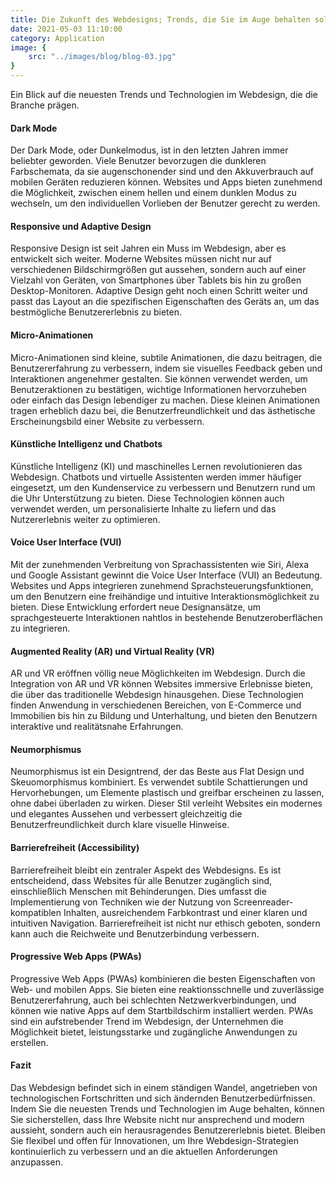 ```yaml
---
title: Die Zukunft des Webdesigns; Trends, die Sie im Auge behalten sollten
date: 2021-05-03 11:10:00
category: Application
image: {
	src: "../images/blog/blog-03.jpg"
}
---
```


Ein Blick auf die neuesten Trends und Technologien im Webdesign, die die Branche prägen.

#### Dark Mode
Der Dark Mode, oder Dunkelmodus, ist in den letzten Jahren immer beliebter geworden. Viele Benutzer bevorzugen die dunkleren Farbschemata, da sie augenschonender sind und den Akkuverbrauch auf mobilen Geräten reduzieren können. Websites und Apps bieten zunehmend die Möglichkeit, zwischen einem hellen und einem dunklen Modus zu wechseln, um den individuellen Vorlieben der Benutzer gerecht zu werden.

#### Responsive und Adaptive Design
Responsive Design ist seit Jahren ein Muss im Webdesign, aber es entwickelt sich weiter. Moderne Websites müssen nicht nur auf verschiedenen Bildschirmgrößen gut aussehen, sondern auch auf einer Vielzahl von Geräten, von Smartphones über Tablets bis hin zu großen Desktop-Monitoren. Adaptive Design geht noch einen Schritt weiter und passt das Layout an die spezifischen Eigenschaften des Geräts an, um das bestmögliche Benutzererlebnis zu bieten.

#### Micro-Animationen
Micro-Animationen sind kleine, subtile Animationen, die dazu beitragen, die Benutzererfahrung zu verbessern, indem sie visuelles Feedback geben und Interaktionen angenehmer gestalten. Sie können verwendet werden, um Benutzeraktionen zu bestätigen, wichtige Informationen hervorzuheben oder einfach das Design lebendiger zu machen. Diese kleinen Animationen tragen erheblich dazu bei, die Benutzerfreundlichkeit und das ästhetische Erscheinungsbild einer Website zu verbessern.

#### Künstliche Intelligenz und Chatbots
Künstliche Intelligenz (KI) und maschinelles Lernen revolutionieren das Webdesign. Chatbots und virtuelle Assistenten werden immer häufiger eingesetzt, um den Kundenservice zu verbessern und Benutzern rund um die Uhr Unterstützung zu bieten. Diese Technologien können auch verwendet werden, um personalisierte Inhalte zu liefern und das Nutzererlebnis weiter zu optimieren.

#### Voice User Interface (VUI)
Mit der zunehmenden Verbreitung von Sprachassistenten wie Siri, Alexa und Google Assistant gewinnt die Voice User Interface (VUI) an Bedeutung. Websites und Apps integrieren zunehmend Sprachsteuerungsfunktionen, um den Benutzern eine freihändige und intuitive Interaktionsmöglichkeit zu bieten. Diese Entwicklung erfordert neue Designansätze, um sprachgesteuerte Interaktionen nahtlos in bestehende Benutzeroberflächen zu integrieren.

#### Augmented Reality (AR) und Virtual Reality (VR)
AR und VR eröffnen völlig neue Möglichkeiten im Webdesign. Durch die Integration von AR und VR können Websites immersive Erlebnisse bieten, die über das traditionelle Webdesign hinausgehen. Diese Technologien finden Anwendung in verschiedenen Bereichen, von E-Commerce und Immobilien bis hin zu Bildung und Unterhaltung, und bieten den Benutzern interaktive und realitätsnahe Erfahrungen.

#### Neumorphismus
Neumorphismus ist ein Designtrend, der das Beste aus Flat Design und Skeuomorphismus kombiniert. Es verwendet subtile Schattierungen und Hervorhebungen, um Elemente plastisch und greifbar erscheinen zu lassen, ohne dabei überladen zu wirken. Dieser Stil verleiht Websites ein modernes und elegantes Aussehen und verbessert gleichzeitig die Benutzerfreundlichkeit durch klare visuelle Hinweise.

#### Barrierefreiheit (Accessibility)
Barrierefreiheit bleibt ein zentraler Aspekt des Webdesigns. Es ist entscheidend, dass Websites für alle Benutzer zugänglich sind, einschließlich Menschen mit Behinderungen. Dies umfasst die Implementierung von Techniken wie der Nutzung von Screenreader-kompatiblen Inhalten, ausreichendem Farbkontrast und einer klaren und intuitiven Navigation. Barrierefreiheit ist nicht nur ethisch geboten, sondern kann auch die Reichweite und Benutzerbindung verbessern.

#### Progressive Web Apps (PWAs)
Progressive Web Apps (PWAs) kombinieren die besten Eigenschaften von Web- und mobilen Apps. Sie bieten eine reaktionsschnelle und zuverlässige Benutzererfahrung, auch bei schlechten Netzwerkverbindungen, und können wie native Apps auf dem Startbildschirm installiert werden. PWAs sind ein aufstrebender Trend im Webdesign, der Unternehmen die Möglichkeit bietet, leistungsstarke und zugängliche Anwendungen zu erstellen.

#### Fazit
Das Webdesign befindet sich in einem ständigen Wandel, angetrieben von technologischen Fortschritten und sich ändernden Benutzerbedürfnissen. Indem Sie die neuesten Trends und Technologien im Auge behalten, können Sie sicherstellen, dass Ihre Website nicht nur ansprechend und modern aussieht, sondern auch ein herausragendes Benutzererlebnis bietet. Bleiben Sie flexibel und offen für Innovationen, um Ihre Webdesign-Strategien kontinuierlich zu verbessern und an die aktuellen Anforderungen anzupassen.
